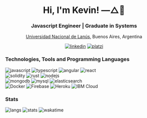 <!-- Hex colors https://colorswall.com/search || https://brandcolors.net/ -->

<h1 align="center">Hi, I'm Kevin! —△🌈</h1>
<h3 align="center">Javascript Engineer | Graduate in Systems</h3>
<p align="center">
  <a href="http://www.unla.edu.ar/" target="_blank" alt="National University of Lanus">Universidad Nacional de Lanús</a>, Buenos Aires, Argentina
</p>

<p align="center">
  <a href="https://www.linkedin.com/in/kevinfiorentino/"><img src="https://img.shields.io/badge/LinkedIn-0077B5?style=for-the-badge&logo=linkedin&logoColor=white" alt="linkedin"></a>
    <a href="https://platzi.com/p/KevinFiorentino/"><img src="https://img.shields.io/badge/platzi-7fc719?style=for-the-badge&logo=platzi&logoColor=white" alt="platzi"></a>
</p>
  
<h3 align="left">Technologies, Tools and Programming Languages</h3>
<p align="left">
  <img src="https://img.shields.io/badge/JavaScript-F7DF1E?style=for-the-badge&logo=javascript&logoColor=black" alt="javascript">
  <img src="https://img.shields.io/badge/typescript-007acc?style=for-the-badge&logo=typescript&logoColor=white" alt="typescript">
  <img src="https://img.shields.io/badge/Angular-c3002f?style=for-the-badge&logo=angular&logoColor=white" alt="angular">
  <img src="https://img.shields.io/badge/react-00d8ff?style=for-the-badge&logo=react&logoColor=white" alt="react">
  <br>
  <img src="https://img.shields.io/badge/solidity-272525?style=for-the-badge&logo=solidity&logoColor=white" alt="solidity">
  <img src="https://img.shields.io/badge/rust-b7410e?style=for-the-badge&logo=rust&logoColor=white" alt="rust">
  <img src="https://img.shields.io/badge/nodejs-68a063?style=for-the-badge&logo=javascript&logoColor=white" alt="nodejs">
  <br>
  <img src="https://img.shields.io/badge/mongodb-13aa52?style=for-the-badge&logo=mongodb&logoColor=white" alt="mongodb">
  <img src="https://img.shields.io/badge/mysql-00758f?style=for-the-badge&logo=mysql&logoColor=white" alt="mysql">
  <img src="  https://img.shields.io/badge/elasticsearch-24bbb1?style=for-the-badge&logo=elasticsearch&logoColor=white" alt="elasticsearch">
  <br>
  <img src="https://img.shields.io/badge/docker-0db7ed?style=for-the-badge&logo=docker&logoColor=white" alt="Docker">
  <img src="https://img.shields.io/badge/firebase-FFA611?style=for-the-badge&logo=firebase&logoColor=white" alt="Firebase">
  <img src="https://img.shields.io/badge/heroku-6762a6?style=for-the-badge&logo=heroku&logoColor=white" alt="Heroku">
  <img src="https://img.shields.io/badge/ibmcloud-006699?style=for-the-badge&logo=ibm&logoColor=white" alt="IBM Cloud">
</p>

<h3>Stats</h3>
<p>
  <img src="https://github-readme-stats.vercel.app/api/top-langs/?username=kevinfiorentino&theme=dark&hide=php,html,jupyter%20notebook&count_private=true&show_icons=true" alt="langs">
  <img src="https://github-readme-stats.vercel.app/api?username=kevinfiorentino&show_icons=true&theme=dark&count_private=true&show_icons=true" alt="stats">
  <img src="https://github-readme-stats.vercel.app/api/wakatime?username=kevinfiorentino&theme=dark" alt="wakatime">
</p>
